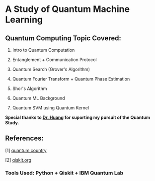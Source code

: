 # A Study of Quantum Machine Learning

## Quantum Computing Topic Covered:

1. Intro to Quantum Computation

2. Entanglement + Communication Protocol

3. Quantum Search (Grover's Algorithm)

4. Quantum Fourier Transform + Quantum Phase Estimation

5. Shor's Algorithm

6. Quantum ML Background

7. Quantum SVM using Quantum Kernel

**Special thanks to [Dr. Huang](https://danehuang.github.io/index.html) for suporting my pursuit of the Quantum Study.**

## References:

[1] [quantum.country](https://quantum.country/)

[2] [qiskit.org](https://qiskit.org/)

### **Tools Used:** Python + Qiskit + IBM Quantum Lab
